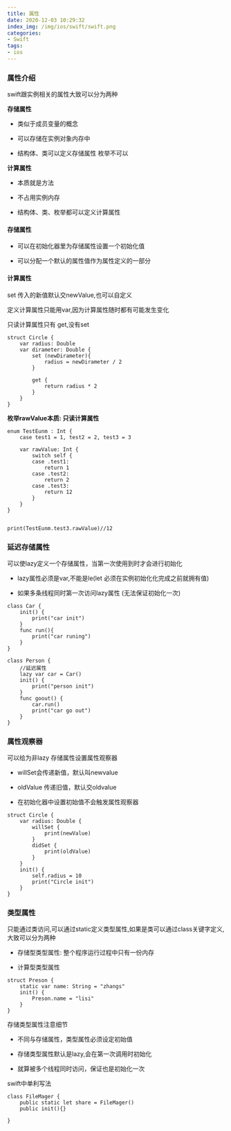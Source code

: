 ```yaml
---
title: 属性
date: 2020-12-03 10:29:32
index_img: /img/ios/swift/swift.png
categories:
- Swift
tags:
- ios
---
```


### 属性介绍
swift跟实例相关的属性大致可以分为两种

**存储属性**

- 类似于成员变量的概念

- 可以存储在实例对象内存中

- 结构体、类可以定义存储属性 枚举不可以

**计算属性**

- 本质就是方法

- 不占用实例内存

- 结构体、类、枚举都可以定义计算属性


#### 存储属性

- 可以在初始化器里为存储属性设置一个初始化值

- 可以分配一个默认的属性值作为属性定义的一部分

#### 计算属性

set 传入的新值默认交newValue,也可以自定义

定义计算属性只能用var,因为计算属性随时都有可能发生变化

只读计算属性只有 get,没有set
```
struct Circle {
    var radius: Double
    var dirameter: Double {
        set (newDirameter){
            radius = newDirameter / 2
        }
        
        get {
            return radius * 2
        }
    }
}

```

**枚举rawValue本质: 只读计算属性**
```
enum TestEunm : Int {
    case test1 = 1, test2 = 2, test3 = 3
    
    var rawValue: Int {
        switch self {
        case .test1:
            return 1
        case .test2:
            return 2
        case .test3:
            return 12
        }
    }
}


print(TestEunm.test3.rawValue)//12
```


### 延迟存储属性

可以使lazy定义一个存储属性，当第一次使用到时才会进行初始化
- lazy属性必须是var,不能是le(let 必须在实例初始化化完成之前就拥有值)

- 如果多条线程同时第一次访问lazy属性 (无法保证初始化一次)

```
class Car {
    init() {
        print("car init")
    }
    func run(){
        print("car runing")
    }
}

class Person {
    //延迟属性
    lazy var car = Car()
    init() {
        print("person init")
    }
    func goout() {
        car.run()
        print("car go out")
    }
}

```

### 属性观察器
可以给为非lazy 存储属性设置属性观察器

- willSet会传递新值，默认叫newvalue

- oldValue 传递旧值，默认交oldvalue

- 在初始化器中设置初始值不会触发属性观察器

```
struct Circle {
    var radius: Double {
        willSet {
            print(newValue)
        }
        didSet {
            print(oldValue)
        }
    }
    init() {
        self.radius = 10
        print("Circle init")
    }
}
```

### 类型属性

只能通过类访问,可以通过static定义类型属性,如果是类可以通过class关键字定义,大致可以分为两种

- 存储型类型属性: 整个程序运行过程中只有一份内存

- 计算型类型属性

```
struct Preson {
    static var name: String = "zhangs"
    init() {
        Preson.name = "lisi"
    }
}
```

存储类型属性注意细节

- 不同与存储属性，类型属性必须设定初始值

- 存储类型属性默认是lazy,会在第一次调用时初始化

- 就算被多个线程同时访问，保证也是初始化一次


swift中单利写法

```
class FileMager {
    public static let share = FileMager()
    public init(){}
    
}
```
